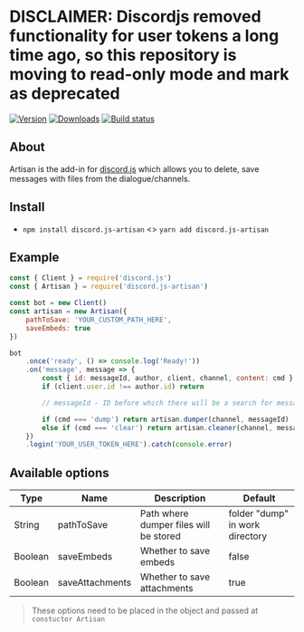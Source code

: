 # DISCLAIMER: Discordjs removed functionality for user tokens a long time ago, so this repository is moving to read-only mode and mark as deprecated

[![Version](https://img.shields.io/npm/v/discord.js-artisan.svg)](https://www.npmjs.com/package/discord.js-artisan)
[![Downloads](https://img.shields.io/npm/dt/discord.js-artisan.svg)](https://www.npmjs.com/package/discord.js-artisan)
[![Build status](https://travis-ci.org/leRisen/discord.js-artisan.svg)](https://travis-ci.org/leRisen/discord.js-artisan)

## About

Artisan is the add-in for [discord.js](https://github.com/discordjs/discord.js) which allows you to delete, save messages with files from the dialogue/channels.

## Install

- `npm install discord.js-artisan` <> `yarn add discord.js-artisan`

## Example

```js
const { Client } = require('discord.js')
const { Artisan } = require('discord.js-artisan')

const bot = new Client()
const artisan = new Artisan({
    pathToSave: 'YOUR_CUSTOM_PATH_HERE',
    saveEmbeds: true
})

bot
    .once('ready', () => console.log('Ready!'))
    .on('message', message => {
        const { id: messageId, author, client, channel, content: cmd } = message
        if (client.user.id !== author.id) return

        // messageId - ID before which there will be a search for messages

        if (cmd === 'dump') return artisan.dumper(channel, messageId)
        else if (cmd === 'clear') return artisan.cleaner(channel, messageId)        
    })
    .login('YOUR_USER_TOKEN_HERE').catch(console.error)
```

## Available options

| Type | Name | Description | Default
| --- | --- | --- | --- |
| String | pathToSave | Path where dumper files will be stored | folder "dump" in work directory |
| Boolean | saveEmbeds | Whether to save embeds | false |
| Boolean | saveAttachments | Whether to save attachments | true |

> These options need to be placed in the object and passed at `constuctor Artisan`
